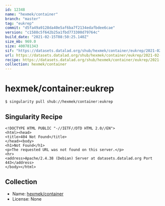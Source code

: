 ```yaml
---
id: 12348
name: "hexmek/container"
branch: "master"
tag: "eukrep"
commit: "d5fa49a9128da40e5af6ba7f2134edafbdee6cae"
version: "c1588c5f642b25a1fbd773300d79764c"
build_date: "2021-02-15T08:50:25.140Z"
size_mb: 969.0
size: 400781343
sif: "https://datasets.datalad.org/shub/hexmek/container/eukrep/2021-02-15-d5fa49a9-c1588c5f/c1588c5f642b25a1fbd773300d79764c.sif"
url: https://datasets.datalad.org/shub/hexmek/container/eukrep/2021-02-15-d5fa49a9-c1588c5f/
recipe: https://datasets.datalad.org/shub/hexmek/container/eukrep/2021-02-15-d5fa49a9-c1588c5f/Singularity
collection: hexmek/container
---
```


# hexmek/container:eukrep

```bash
$ singularity pull shub://hexmek/container:eukrep
```

## Singularity Recipe

```singularity
<!DOCTYPE HTML PUBLIC "-//IETF//DTD HTML 2.0//EN">
<html><head>
<title>404 Not Found</title>
</head><body>
<h1>Not Found</h1>
<p>The requested URL was not found on this server.</p>
<hr>
<address>Apache/2.4.38 (Debian) Server at datasets.datalad.org Port 443</address>
</body></html>
```

## Collection

 - Name: [hexmek/container](https://github.com/hexmek/container)
 - License: None

